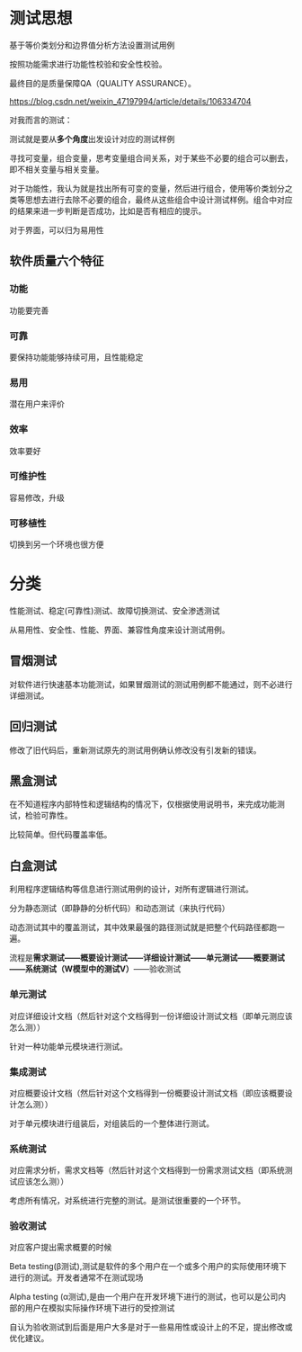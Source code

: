 # 测试思想

基于等价类划分和边界值分析方法设置测试用例

按照功能需求进行功能性校验和安全性校验。

最终目的是质量保障QA（QUALITY ASSURANCE）。

<https://blog.csdn.net/weixin_47197994/article/details/106334704>

对我而言的测试：

测试就是要从**多个角度**出发设计对应的测试样例

寻找可变量，组合变量，思考变量组合间关系，对于某些不必要的组合可以删去，即不相关变量与相关变量。

对于功能性，我认为就是找出所有可变的变量，然后进行组合，使用等价类划分之类等思想去进行去除不必要的组合，最终从这些组合中设计测试样例。组合中对应的结果来进一步判断是否成功，比如是否有相应的提示。

对于界面，可以归为易用性

## 软件质量六个特征

### 功能

功能要完善

### 可靠

要保持功能能够持续可用，且性能稳定

### 易用

潜在用户来评价

### 效率

效率要好

### 可维护性

容易修改，升级

### 可移植性

切换到另一个环境也很方便

# 分类

性能测试、稳定(可靠性)测试、故障切换测试、安全渗透测试

从易用性、安全性、性能、界面、兼容性角度来设计测试用例。

## 冒烟测试

对软件进行快速基本功能测试，如果冒烟测试的测试用例都不能通过，则不必进行详细测试。

## 回归测试

修改了旧代码后，重新测试原先的测试用例确认修改没有引发新的错误。

## 黑盒测试

在不知道程序内部特性和逻辑结构的情况下，仅根据使用说明书，来完成功能测试，检验可靠性。

比较简单。但代码覆盖率低。

## 白盒测试

利用程序逻辑结构等信息进行测试用例的设计，对所有逻辑进行测试。

分为静态测试（即静静的分析代码）和动态测试（来执行代码）

动态测试其中的覆盖测试，其中效果最强的路径测试就是把整个代码路径都跑一遍。

流程是**需求测试——概要设计测试——详细设计测试——单元测试——概要测试——系统测试（W模型中的测试V）**——验收测试

### 单元测试

对应详细设计文档（然后针对这个文档得到一份详细设计测试文档（即单元测应该怎么测））

针对一种功能单元模块进行测试。

### 集成测试

对应概要设计文档（然后针对这个文档得到一份概要设计测试文档（即应该概要设计怎么测））

对于单元模块进行组装后，对组装后的一个整体进行测试。

### 系统测试

对应需求分析，需求文档等（然后针对这个文档得到一份需求测试文档（即系统测试应该怎么测））

考虑所有情况，对系统进行完整的测试。是测试很重要的一个环节。

### 验收测试

对应客户提出需求概要的时候

Beta testing(β测试),测试是软件的多个用户在一个或多个用户的实际使用环境下进行的测试。开发者通常不在测试现场

Alpha testing (α测试),是由一个用户在开发环境下进行的测试，也可以是公司内部的用户在模拟实际操作环境下进行的受控测试

自认为验收测试到后面是用户大多是对于一些易用性或设计上的不足，提出修改或优化建议。
